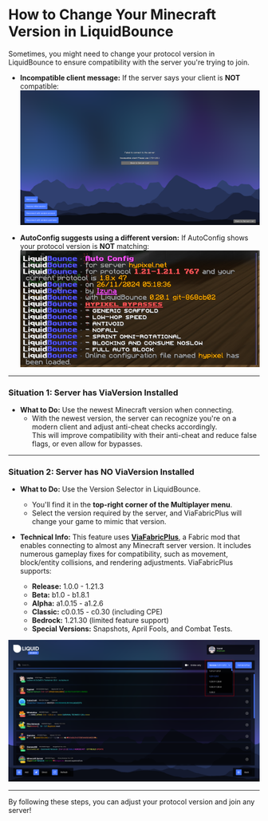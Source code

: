 # How to Change Your Minecraft Version in LiquidBounce

Sometimes, you might need to change your protocol version in LiquidBounce to ensure compatibility with the server you're trying to join.

- **Incompatible client message:** If the server says your client is **NOT** compatible:  
  ![Incompatible Client](/images/incompatible_client.png)

- **AutoConfig suggests using a different version:** If AutoConfig shows your protocol version is **NOT** matching:  
  ![Incompatible Config](/images/incompatible_config.png)

---

### Situation 1: Server has ViaVersion Installed

- **What to Do:** Use the newest Minecraft version when connecting.  
  - With the newest version, the server can recognize you're on a modern client and adjust anti-cheat checks accordingly.  
    This will improve compatibility with their anti-cheat and reduce false flags, or even allow for bypasses.

---

### Situation 2: Server has **NO** ViaVersion Installed

- **What to Do:** Use the Version Selector in LiquidBounce.  
  - You'll find it in the **top-right corner of the Multiplayer menu**.  
  - Select the version required by the server, and ViaFabricPlus will change your game to mimic that version.  

- **Technical Info:** This feature uses **[ViaFabricPlus](https://modrinth.com/mod/viafabricplus)**, a Fabric mod that enables connecting to almost any Minecraft server version. It includes numerous gameplay fixes for compatibility, such as movement, block/entity collisions, and rendering adjustments. ViaFabricPlus supports:  
  - **Release:** 1.0.0 - 1.21.3  
  - **Beta:** b1.0 - b1.8.1  
  - **Alpha:** a1.0.15 - a1.2.6  
  - **Classic:** c0.0.15 - c0.30 (including CPE)  
  - **Bedrock:** 1.21.30 (limited feature support)  
  - **Special Versions:** Snapshots, April Fools, and Combat Tests.  

![Version Selector](/images/version_selector.png)

---

By following these steps, you can adjust your protocol version and join any server!